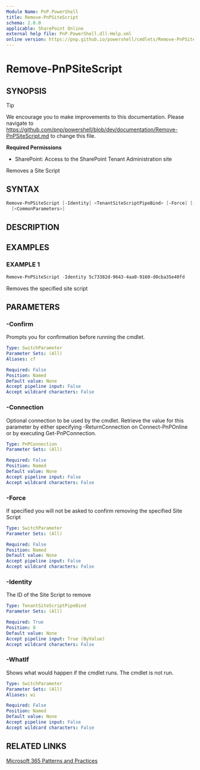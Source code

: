 ```yaml
---
Module Name: PnP.PowerShell
title: Remove-PnPSiteScript
schema: 2.0.0
applicable: SharePoint Online
external help file: PnP.PowerShell.dll-Help.xml
online version: https://pnp.github.io/powershell/cmdlets/Remove-PnPSiteScript.html
---
```

 
# Remove-PnPSiteScript

## SYNOPSIS

> [!TIP]
> We encourage you to make improvements to this documentation. Please navigate to https://github.com/pnp/powershell/blob/dev/documentation/Remove-PnPSiteScript.md to change this file.


**Required Permissions**

* SharePoint: Access to the SharePoint Tenant Administration site

Removes a Site Script

## SYNTAX

```powershell
Remove-PnPSiteScript [-Identity] <TenantSiteScriptPipeBind> [-Force] [-Connection <PnPConnection>] 
  [<CommonParameters>]
```

## DESCRIPTION

## EXAMPLES

### EXAMPLE 1
```powershell
Remove-PnPSiteScript -Identity 5c73382d-9643-4aa0-9160-d0cba35e40fd
```

Removes the specified site script

## PARAMETERS

### -Confirm
Prompts you for confirmation before running the cmdlet.

```yaml
Type: SwitchParameter
Parameter Sets: (All)
Aliases: cf

Required: False
Position: Named
Default value: None
Accept pipeline input: False
Accept wildcard characters: False
```

### -Connection
Optional connection to be used by the cmdlet. Retrieve the value for this parameter by either specifying -ReturnConnection on Connect-PnPOnline or by executing Get-PnPConnection.

```yaml
Type: PnPConnection
Parameter Sets: (All)

Required: False
Position: Named
Default value: None
Accept pipeline input: False
Accept wildcard characters: False
```

### -Force
If specified you will not be asked to confirm removing the specified Site Script

```yaml
Type: SwitchParameter
Parameter Sets: (All)

Required: False
Position: Named
Default value: None
Accept pipeline input: False
Accept wildcard characters: False
```

### -Identity
The ID of the Site Script to remove

```yaml
Type: TenantSiteScriptPipeBind
Parameter Sets: (All)

Required: True
Position: 0
Default value: None
Accept pipeline input: True (ByValue)
Accept wildcard characters: False
```

### -WhatIf
Shows what would happen if the cmdlet runs. The cmdlet is not run.

```yaml
Type: SwitchParameter
Parameter Sets: (All)
Aliases: wi

Required: False
Position: Named
Default value: None
Accept pipeline input: False
Accept wildcard characters: False
```

## RELATED LINKS

[Microsoft 365 Patterns and Practices](https://aka.ms/m365pnp)

